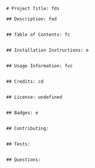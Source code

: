  
    # Project Title: fds

    ## Description: fed


    ## Table of Contents: fc


    ## Installation Instructions: e


    ## Usage Information: fvc


    ## Credits: cd


    ## License: undefined


    ## Badges: e


    ## Contributing: 


    ## Tests: 


    ## Questions: 